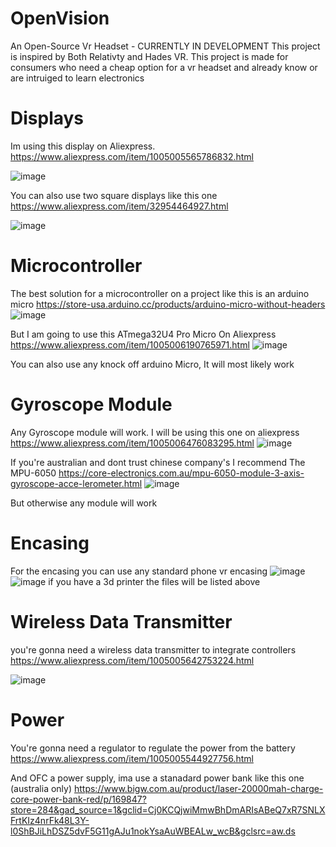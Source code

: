 # OpenVision
An Open-Source Vr Headset - CURRENTLY IN DEVELOPMENT
This project is inspired by Both Relativty and Hades VR.
This project is made for consumers who need a cheap option for a vr headset and already know or are intruiged to learn electronics

# Displays
Im using this display on Aliexpress.
https://www.aliexpress.com/item/1005005565786832.html

![image](https://github.com/CSParnell78/OpenVision/assets/87897399/b44767a6-5b99-4a41-8eed-9017db0348ce)

You can also use two square displays like this one
https://www.aliexpress.com/item/32954464927.html

![image](https://github.com/CSParnell78/OpenVision/assets/87897399/b5abbdbc-9b48-4ac4-99f3-a9a0a12fbb1a)

# Microcontroller
The best solution for a microcontroller on a project like this is an arduino micro
https://store-usa.arduino.cc/products/arduino-micro-without-headers
![image](https://github.com/CSParnell78/OpenVision/assets/87897399/00e78e1a-ce4c-47fb-a1c5-22ef4908b76c)

But I am going to use this ATmega32U4 Pro Micro On Aliexpress
https://www.aliexpress.com/item/1005006190765971.html
![image](https://github.com/CSParnell78/OpenVision/assets/87897399/411eeadf-08b7-40d7-818f-7cdc696c067d)

You can also use any knock off arduino Micro, It will most likely work

# Gyroscope Module
Any Gyroscope module will work. I will be using this one on aliexpress
https://www.aliexpress.com/item/1005006476083295.html
![image](https://github.com/CSParnell78/OpenVision/assets/87897399/5e5863ca-6fbe-4bca-936a-ca67176f4a7d)

If you're australian and dont trust chinese company's I recommend The MPU-6050
https://core-electronics.com.au/mpu-6050-module-3-axis-gyroscope-acce-lerometer.html
![image](https://github.com/CSParnell78/OpenVision/assets/87897399/d60282aa-8d2d-4277-a88b-eefa3b1573bf)

But otherwise any module will work

# Encasing
For the encasing you can use any standard phone vr encasing
![image](https://github.com/CSParnell78/OpenVision/assets/87897399/2b92cdd1-a121-4098-b74e-fb95996d5b9f)
![image](https://github.com/CSParnell78/OpenVision/assets/87897399/feb58b26-56ed-4175-a360-8c97d5f8b971)
if you have a 3d printer the files will be listed above

# Wireless Data Transmitter
you're gonna need a wireless data transmitter to integrate controllers
https://www.aliexpress.com/item/1005005642753224.html

![image](https://github.com/CSParnell78/OpenVision/assets/87897399/e9b465e2-f54a-4b32-9819-2a7bb257f8f1)

# Power
You're gonna need a regulator to regulate the power from the battery
https://www.aliexpress.com/item/1005005544927756.html

And OFC a power supply, ima use a stanadard power bank like this one (australia only)
https://www.bigw.com.au/product/laser-20000mah-charge-core-power-bank-red/p/169847?store=284&gad_source=1&gclid=Cj0KCQjwiMmwBhDmARIsABeQ7xR7SNLXFrtKIz4nrFk48L3Y-l0ShBJiLhDSZ5dvF5G11gAJu1nokYsaAuWBEALw_wcB&gclsrc=aw.ds

